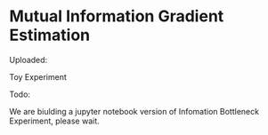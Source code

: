# Mutual Information Gradient Estimation

Uploaded:

  Toy Experiment



Todo:

  We are biulding a jupyter notebook version of Infomation Bottleneck Experiment, please wait.

